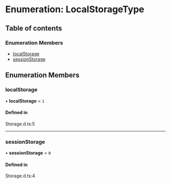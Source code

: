 # Enumeration: LocalStorageType

## Table of contents

### Enumeration Members

- [localStorage](LocalStorageType.md#localstorage)
- [sessionStorage](LocalStorageType.md#sessionstorage)

## Enumeration Members

### localStorage

• **localStorage** = ``1``

#### Defined in

Storage.d.ts:5

___

### sessionStorage

• **sessionStorage** = ``0``

#### Defined in

Storage.d.ts:4
